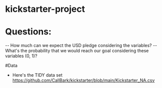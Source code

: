 # kickstarter-project
# Questions:
-- How much can we expect the USD pledge considering the variables?
-- What's the probability that we would reach our goal considering these variables (0, 1)?

#Data
- Here's the TIDY data set
https://github.com/CallBark/kickstarter/blob/main/Kickstarter_NA.csv
